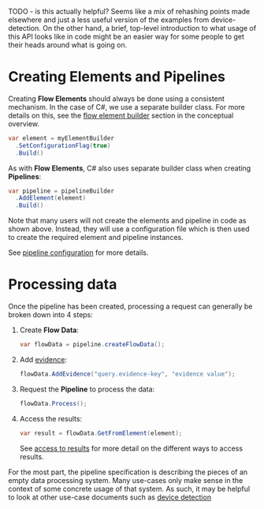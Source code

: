 TODO - is this actually helpful?
Seems like a mix of rehashing points made elsewhere and just a less useful version
of the examples from device-detection.
On the other hand, a brief, top-level introduction to what usage of this API looks
like in code might be an easier way for some people to get their heads around what 
is going on.

# Creating Elements and Pipelines

Creating **Flow Elements** should always be done using a consistent mechanism.
In the case of C#, we use a separate builder class. For more details on this, 
see the [flow element builder](conceptual-overview.md#flow-element-builder) 
section in the conceptual overview.

```c#
var element = myElementBuilder
  .SetConfigurationFlag(true)
  .Build()
```

As with **Flow Elements**, C# also uses separate builder class when creating 
**Pipelines**:

```c#
var pipeline = pipelineBuilder
  .AddElement(element)
  .Build()
```

Note that many users will not create the elements and pipeline in code
as shown above. 
Instead, they will use a configuration file which is then used to 
create the required element and pipeline instances.

See [pipeline configuration](features/pipeline-configuration.md) for more 
details.

# Processing data

Once the pipeline has been created, processing a request can generally 
be broken down into 4 steps:

1. Create **Flow Data**:
    ```c#
    var flowData = pipeline.createFlowData();
    ```
2. Add [evidence](feature/evidence.md):
    ```c#
    flowData.AddEvidence("query.evidence-key", "evidence value");
    ```
3. Request the **Pipeline** to process the data:
    ```c#
    flowData.Process();
    ```
4. Access the results:
    ```c#
    var result = flowData.GetFromElement(element);
    ```
    See [access to results](feature/access-to-results.md) for more detail on
    the different ways to access results.

For the most part, the pipeline specification is describing the pieces of an 
empty data processing system. Many use-cases only make sense in the context 
of some concrete usage of that system. As such, it may be helpful to look at 
other use-case documents such as 
[device detection](../device-detection-specification/usage-examples.md)